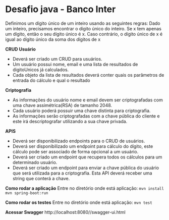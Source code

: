 # Desafio java - Banco Inter

Definimos um dígito único de um inteiro usando as seguintes
regras:
Dado um inteiro, precisamos encontrar o dígito único do inteiro. 
Se x tem apenas um dígito, então o seu dígito único é x.
Caso contrário, o dígito único de x é igual ao dígito único da soma dos dígitos de x

**CRUD Usuário**

- Deverá ser criado um CRUD para usuários.
- Um usuário possui nome, email e uma lista de resultados de digitoUnicos já calculados.
- Cada objeto da lista de resultados deverá conter quais os parâmetros de entrada do cálculo e qual o resultado

**Criptografia**

- As informações do usuário nome e email devem ser criptografadas com uma chave assimétrica(RSA) de tamanho 2048.
- Cada usuário poderá possuir uma chave distinta para criptografia.
- As informações serão criptografadas com a chave pública do cliente e este irá descriptografar utilizando a sua chave privada.

**APIS**
- Deverá ser disponibilizado endpoints para o CRUD de usuários.
- Deverá ser disponibilizado um endpoint para cálculo do dígito, este cálculo pode ser associado de forma opcional a um usuário.
- Deverá ser criado um endpoint que recupera todos os cálculos para um determinado usuário.
- Deverá ser criado um endpoint para enviar a chave pública do usuário que será utilizada para a criptografia. Esta API deverá receber uma string que conterá a chave.

**Como rodar a aplicação**
Entre no diretório onde está aplicação: 
`mvn install`
`mvn spring-boot:run`

**Como rodar os testes**
Entre no diretório onde está aplicação: 
`mvn test`

**Acessar Swagger**
http://localhost:8080//swagger-ui.html
